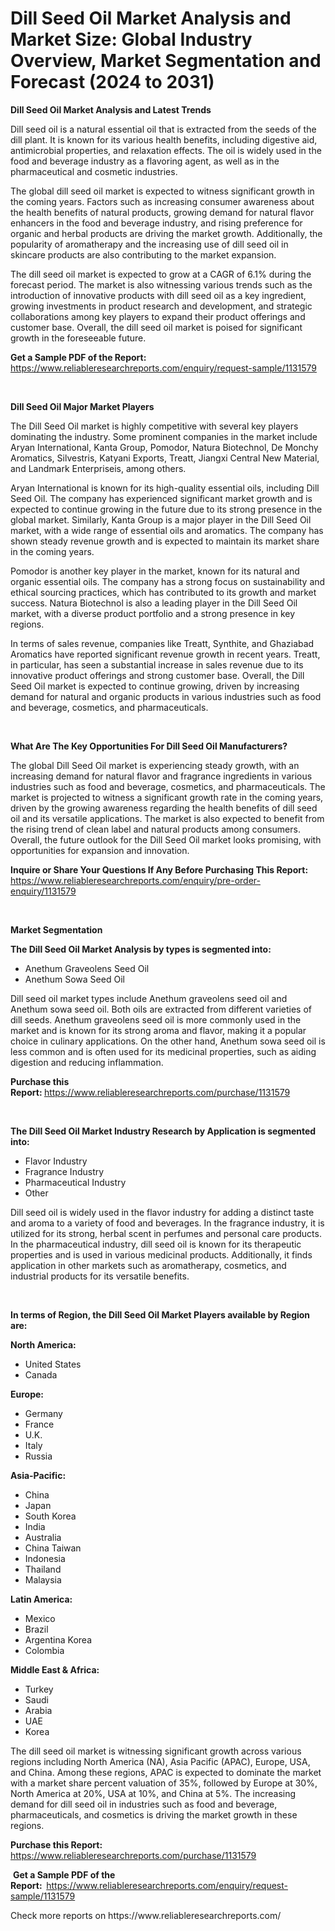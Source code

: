 <p><h1>Dill Seed Oil Market Analysis and Market Size: Global Industry Overview, Market Segmentation and Forecast (2024 to 2031)</h1></p><p><strong>Dill Seed Oil Market Analysis and Latest Trends</strong></p>
<p><p>Dill seed oil is a natural essential oil that is extracted from the seeds of the dill plant. It is known for its various health benefits, including digestive aid, antimicrobial properties, and relaxation effects. The oil is widely used in the food and beverage industry as a flavoring agent, as well as in the pharmaceutical and cosmetic industries.</p><p>The global dill seed oil market is expected to witness significant growth in the coming years. Factors such as increasing consumer awareness about the health benefits of natural products, growing demand for natural flavor enhancers in the food and beverage industry, and rising preference for organic and herbal products are driving the market growth. Additionally, the popularity of aromatherapy and the increasing use of dill seed oil in skincare products are also contributing to the market expansion.</p><p>The dill seed oil market is expected to grow at a CAGR of 6.1% during the forecast period. The market is also witnessing various trends such as the introduction of innovative products with dill seed oil as a key ingredient, growing investments in product research and development, and strategic collaborations among key players to expand their product offerings and customer base. Overall, the dill seed oil market is poised for significant growth in the foreseeable future.</p></p>
<p><strong>Get a Sample PDF of the Report:&nbsp;</strong> <a href="https://www.reliableresearchreports.com/enquiry/request-sample/1131579">https://www.reliableresearchreports.com/enquiry/request-sample/1131579</a></p>
<p>&nbsp;</p>
<p><strong>Dill Seed Oil Major Market Players</strong></p>
<p><p>The Dill Seed Oil market is highly competitive with several key players dominating the industry. Some prominent companies in the market include Aryan International, Kanta Group, Pomodor, Natura Biotechnol, De Monchy Aromatics, Silvestris, Katyani Exports, Treatt, Jiangxi Central New Material, and Landmark Enterpriseis, among others.</p><p>Aryan International is known for its high-quality essential oils, including Dill Seed Oil. The company has experienced significant market growth and is expected to continue growing in the future due to its strong presence in the global market. Similarly, Kanta Group is a major player in the Dill Seed Oil market, with a wide range of essential oils and aromatics. The company has shown steady revenue growth and is expected to maintain its market share in the coming years.</p><p>Pomodor is another key player in the market, known for its natural and organic essential oils. The company has a strong focus on sustainability and ethical sourcing practices, which has contributed to its growth and market success. Natura Biotechnol is also a leading player in the Dill Seed Oil market, with a diverse product portfolio and a strong presence in key regions.</p><p>In terms of sales revenue, companies like Treatt, Synthite, and Ghaziabad Aromatics have reported significant revenue growth in recent years. Treatt, in particular, has seen a substantial increase in sales revenue due to its innovative product offerings and strong customer base. Overall, the Dill Seed Oil market is expected to continue growing, driven by increasing demand for natural and organic products in various industries such as food and beverage, cosmetics, and pharmaceuticals.</p></p>
<p>&nbsp;</p>
<p><strong>What Are The Key Opportunities For Dill Seed Oil Manufacturers?</strong></p>
<p><p>The global Dill Seed Oil market is experiencing steady growth, with an increasing demand for natural flavor and fragrance ingredients in various industries such as food and beverage, cosmetics, and pharmaceuticals. The market is projected to witness a significant growth rate in the coming years, driven by the growing awareness regarding the health benefits of dill seed oil and its versatile applications. The market is also expected to benefit from the rising trend of clean label and natural products among consumers. Overall, the future outlook for the Dill Seed Oil market looks promising, with opportunities for expansion and innovation.</p></p>
<p><strong>Inquire or Share Your Questions If Any Before Purchasing This Report:</strong> <a href="https://www.reliableresearchreports.com/enquiry/pre-order-enquiry/1131579">https://www.reliableresearchreports.com/enquiry/pre-order-enquiry/1131579</a></p>
<p>&nbsp;</p>
<p><strong>Market Segmentation</strong></p>
<p><strong>The Dill Seed Oil Market Analysis by types is segmented into:</strong></p>
<p><ul><li>Anethum Graveolens Seed Oil</li><li>Anethum Sowa Seed Oil</li></ul></p>
<p><p>Dill seed oil market types include Anethum graveolens seed oil and Anethum sowa seed oil. Both oils are extracted from different varieties of dill seeds. Anethum graveolens seed oil is more commonly used in the market and is known for its strong aroma and flavor, making it a popular choice in culinary applications. On the other hand, Anethum sowa seed oil is less common and is often used for its medicinal properties, such as aiding digestion and reducing inflammation.</p></p>
<p><strong>Purchase this Report:&nbsp;</strong><a href="https://www.reliableresearchreports.com/purchase/1131579">https://www.reliableresearchreports.com/purchase/1131579</a></p>
<p>&nbsp;</p>
<p><strong>The Dill Seed Oil Market Industry Research by Application is segmented into:</strong></p>
<p><ul><li>Flavor Industry</li><li>Fragrance Industry</li><li>Pharmaceutical Industry</li><li>Other</li></ul></p>
<p><p>Dill seed oil is widely used in the flavor industry for adding a distinct taste and aroma to a variety of food and beverages. In the fragrance industry, it is utilized for its strong, herbal scent in perfumes and personal care products. In the pharmaceutical industry, dill seed oil is known for its therapeutic properties and is used in various medicinal products. Additionally, it finds application in other markets such as aromatherapy, cosmetics, and industrial products for its versatile benefits.</p></p>
<p>&nbsp;</p>
<p><strong>In terms of Region, the Dill Seed Oil Market Players available by Region are:</strong></p>
<p>
    <p> <strong> North America: </strong>
        <ul>
            <li>United States</li>
            <li>Canada</li>
        </ul>
        </p> 
    <p> <strong> Europe: </strong>
        <ul>
            <li>Germany</li>
            <li>France</li>
            <li>U.K.</li>
            <li>Italy</li>
            <li>Russia</li>
        </ul>
        </p> 
    <p> <strong> Asia-Pacific: </strong>
        <ul>
            <li>China</li>
            <li>Japan</li>
            <li>South Korea</li>
            <li>India</li>
            <li>Australia</li>
            <li>China Taiwan</li>
            <li>Indonesia</li>
            <li>Thailand</li>
            <li>Malaysia</li>
        </ul>
        </p> 
    <p> <strong> Latin America: </strong>
        <ul>
            <li>Mexico</li>
            <li>Brazil</li>
            <li>Argentina Korea</li>
            <li>Colombia</li>
        </ul>
        </p> 
    <p> <strong> Middle East & Africa: </strong>
        <ul>
            <li>Turkey</li>
            <li>Saudi</li>
            <li>Arabia</li>
            <li>UAE</li>
            <li>Korea</li>
        </ul>
    </p>
    </p>
<p><p>The dill seed oil market is witnessing significant growth across various regions including North America (NA), Asia Pacific (APAC), Europe, USA, and China. Among these regions, APAC is expected to dominate the market with a market share percent valuation of 35%, followed by Europe at 30%, North America at 20%, USA at 10%, and China at 5%. The increasing demand for dill seed oil in industries such as food and beverage, pharmaceuticals, and cosmetics is driving the market growth in these regions.</p></p>
<p><strong>Purchase this Report: </strong><a href="https://www.reliableresearchreports.com/purchase/1131579">https://www.reliableresearchreports.com/purchase/1131579</a></p>
<p>&nbsp;<strong>Get a Sample PDF of the Report:&nbsp;&nbsp;</strong><a href="https://www.reliableresearchreports.com/enquiry/request-sample/1131579">https://www.reliableresearchreports.com/enquiry/request-sample/1131579</a></p>
<p><strong></strong></p>
<p>Check more reports on https://www.reliableresearchreports.com/</p>
